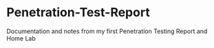 # Penetration-Test-Report
Documentation and notes from my first Penetration Testing Report and Home Lab
